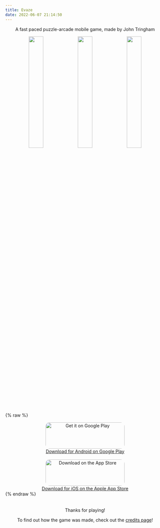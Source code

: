 ```yaml
---
title: Evaze
date: 2022-06-07 21:14:50
---
```

<div style="text-align: center;">
A fast paced puzzle-arcade mobile game, made by John Tringham
</div>


<p style="text-align:center">
  <img src="/evaze/screenshot(3).png" style="width:30%; min-width:100px;" />
  <img src="/evaze/screenshot(2).png" style="width:30%; min-width:100px;" /> 
  <img src="/evaze/screenshot(1).png" style="width:30%; min-width:100px;" />
</p>
<!-- 
![](evaze/screenshot(1).png)
![](evaze/screenshot(2).png)
![](evaze/screenshot(3).png) -->

{% raw %}

<div style="text-align: center;">

<a href='https://play.google.com/store/apps/details?id=com.johntringham.Evaze&pcampaignid=pcampaignidMKT-Other-global-all-co-prtnr-py-PartBadge-Mar2515-1'>
<img alt='Get it on Google Play' src='/evaze/downloadongoogleplay.png' style="display: inline-block; overflow: hidden; border-radius: 13px; width: 250px; height: 83px;"/>
<br/>
Download for Android on Google Play
</a>
<br/>
<br/>
<a href="https://apps.apple.com/us/app/evaze/id1622609861?itsct=apps_box_badge&amp;itscg=30200">
<img src="https://tools.applemediaservices.com/api/badges/download-on-the-app-store/black/en-us?size=250x83&amp;releaseDate=1654560000&h=76ffee344cdb0e21b2fc5e69f18f1396" alt="Download on the App Store" style="border-radius: 13px; width: 250px; height: 83px;">
<br/>
Download for iOS on the Apple App Store
</a>

</div>
{% endraw %}

<div style="text-align: center;">
<br/>
<br/>
Thanks for playing!

To find out how the game was made, check out the <a href="http://blog.seedganggames.com/Evaze-Credits/">credits page</a>!
</div>